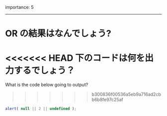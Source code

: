 importance: 5

---

# OR の結果はなんでしょう?

<<<<<<< HEAD
下のコードは何を出力するでしょう？
=======
What is the code below going to output?
>>>>>>> b300836f00536a5eb9a716ad2cbb6b8fe97c25af

```js
alert( null || 2 || undefined );
```
